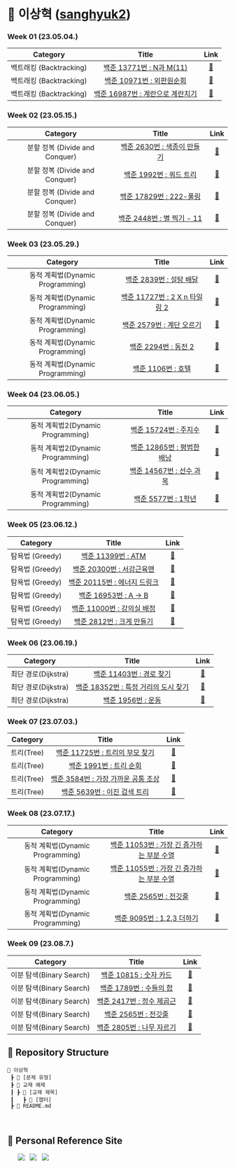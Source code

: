 # 🌱 이상혁 ([sanghyuk2](https://github.com/sanghyuk2))

### Week 01 (23.05.04.)
| Category | Title | Link |
| :------: | :---: | :--: |
| 백트래킹 (Backtracking) | <a href="https://www.acmicpc.net/problem/15665">백준 13771번 : N과 M(11)</a> | <a href="https://github.com/sanghyuk2/Aim_To_Platinum/blob/main/%EC%9D%B4%EC%83%81%ED%98%81/%EB%B0%B1%ED%8A%B8%EB%9E%98%ED%82%B9(Backtracking)/BOJ_13771_N%EA%B3%BCM(11).java">🔗</a> |
| 백트래킹 (Backtracking) |  <a href="https://www.acmicpc.net/problem/10971">백준 10971번 : 외판원순회</a>  | <a href="https://github.com/sanghyuk2/Aim_To_Platinum/blob/main/%EC%9D%B4%EC%83%81%ED%98%81/%EB%B0%B1%ED%8A%B8%EB%9E%98%ED%82%B9(Backtracking)/BOJ_10971_%EC%99%B8%ED%8C%90%EC%9B%90%EC%88%9C%ED%9A%8C.java">🔗</a> |
| 백트래킹 (Backtracking) |   <a href="https://www.acmicpc.net/problem/16987">백준 16987번 : 계란으로 계란치기</a>   |  <a href="https://github.com/sanghyuk2/Aim_To_Platinum/blob/main/%EC%9D%B4%EC%83%81%ED%98%81/%EB%B0%B1%ED%8A%B8%EB%9E%98%ED%82%B9(Backtracking)/BOJ_16987_%EA%B3%84%EB%9E%80%EC%9C%BC%EB%A1%9C_%EA%B3%84%EB%9E%80%EC%B9%98%EA%B8%B0.java">🔗</a>  |  

### Week 02 (23.05.15.)
| Category | Title | Link |
| :------: | :---: | :--: |
| 분할 정복 (Divide and Conquer) | <a href="https://www.acmicpc.net/problem/2630">백준 2630번 : 색종이 만들기</a> | <a href="https://github.com/sanghyuk2/Aim_To_Platinum/blob/main/%EC%9D%B4%EC%83%81%ED%98%81/%EB%B6%84%ED%95%A0%20%EC%A0%95%EB%B3%B5(Divide%26Conquer)/BOJ_2630_%EC%83%89%EC%A2%85%EC%9D%B4%EB%A7%8C%EB%93%A4%EA%B8%B0.java">🔗</a> |
| 분할 정복 (Divide and Conquer) | <a href="https://www.acmicpc.net/problem/2630">백준 1992번 : 쿼드 트리</a> | <a href="https://github.com/sanghyuk2/Aim_To_Platinum/blob/main/%EC%9D%B4%EC%83%81%ED%98%81/%EB%B6%84%ED%95%A0%20%EC%A0%95%EB%B3%B5(Divide%26Conquer)/BOJ_1992_%EC%BF%BC%EB%93%9C%ED%8A%B8%EB%A6%AC.java">🔗</a> |
| 분할 정복 (Divide and Conquer) | <a href="https://www.acmicpc.net/problem/2630">백준 17829번 : 222-풀링</a> | <a href="https://github.com/sanghyuk2/Aim_To_Platinum/blob/main/%EC%9D%B4%EC%83%81%ED%98%81/%EB%B6%84%ED%95%A0%20%EC%A0%95%EB%B3%B5(Divide%26Conquer)/BOJ_17829_222-%ED%92%80%EB%A7%81.java">🔗</a> |
| 분할 정복 (Divide and Conquer) |  <a href="https://www.acmicpc.net/problem/2448">백준 2448번 : 별 찍기 - 11</a>  | <a href="https://github.com/sanghyuk2/Aim_To_Platinum/blob/main/%EC%9D%B4%EC%83%81%ED%98%81/%EB%B6%84%ED%95%A0%20%EC%A0%95%EB%B3%B5(Divide%26Conquer)/BOJ_2448_%EB%B3%84%EC%B0%8D%EA%B8%B011.java">🔗</a> |

### Week 03 (23.05.29.)
| Category | Title | Link |
| :------: | :---: | :--: |
| 동적 계획법(Dynamic Programming) | <a href="https://www.acmicpc.net/problem/2839">백준 2839번 : 설탕 배달</a> | <a href="https://github.com/sanghyuk2/Aim_To_Platinum/blob/main/%EC%9D%B4%EC%83%81%ED%98%81/%EB%8F%99%EC%A0%81%20%EA%B3%84%ED%9A%8D%EB%B2%95(Dynamic%20Programming)/BOJ_2839_%EC%84%A4%ED%83%95%EB%B0%B0%EB%8B%AC.java">🔗</a> |
| 동적 계획법(Dynamic Programming) | <a href="https://www.acmicpc.net/problem/11727">백준 11727번 : 2 X n 타일링 2</a> | <a href="https://github.com/sanghyuk2/Aim_To_Platinum/blob/main/%EC%9D%B4%EC%83%81%ED%98%81/%EB%8F%99%EC%A0%81%20%EA%B3%84%ED%9A%8D%EB%B2%95(Dynamic%20Programming)/BOJ_11727_2xn_%ED%83%80%EC%9D%BC%EB%A7%81_2.java">🔗</a> |
| 동적 계획법(Dynamic Programming) | <a href="https://www.acmicpc.net/problem/2579">백준 2579번 : 계단 오르기</a> | <a href="https://github.com/sanghyuk2/Aim_To_Platinum/blob/main/%EC%9D%B4%EC%83%81%ED%98%81/%EB%8F%99%EC%A0%81%20%EA%B3%84%ED%9A%8D%EB%B2%95(Dynamic%20Programming)/BOJ_2579_%EA%B3%84%EB%8B%A8%EC%98%A4%EB%A5%B4%EA%B8%B0.java">🔗</a> |
| 동적 계획법(Dynamic Programming) | <a href="https://www.acmicpc.net/problem/2294">백준 2294번 : 동전 2</a> | <a href="https://github.com/sanghyuk2/Aim_To_Platinum/blob/main/%EC%9D%B4%EC%83%81%ED%98%81/%EB%8F%99%EC%A0%81%20%EA%B3%84%ED%9A%8D%EB%B2%95(Dynamic%20Programming)/BOJ_2294_%EB%8F%99%EC%A0%842.java">🔗</a> |
| 동적 계획법(Dynamic Programming) | <a href="https://www.acmicpc.net/problem/1106">백준 1106번 : 호텔</a> | <a href="https://github.com/sanghyuk2/Aim_To_Platinum/blob/main/%EC%9D%B4%EC%83%81%ED%98%81/%EB%8F%99%EC%A0%81%20%EA%B3%84%ED%9A%8D%EB%B2%95(Dynamic%20Programming)/BOJ_1106_%ED%98%B8%ED%85%94.java">🔗</a> |

### Week 04 (23.06.05.)
| Category | Title | Link |
| :------: | :---: | :--: |
| 동적 계획법2(Dynamic Programming) | <a href="https://www.acmicpc.net/problem/15724">백준 15724번 : 주지수</a> | <a href="https://github.com/sanghyuk2/Aim_To_Platinum/blob/main/%EC%9D%B4%EC%83%81%ED%98%81/%EB%8F%99%EC%A0%81%20%EA%B3%84%ED%9A%8D%EB%B2%952(Dynamic%20Programming)/BOJ_15724_%EC%A3%BC%EC%A7%80%EC%88%98.java">🔗</a> |
| 동적 계획법2(Dynamic Programming) | <a href="https://www.acmicpc.net/problem/12865">백준 12865번 : 평범한 배낭</a> | <a href="https://github.com/sanghyuk2/Aim_To_Platinum/blob/main/%EC%9D%B4%EC%83%81%ED%98%81/%EB%8F%99%EC%A0%81%20%EA%B3%84%ED%9A%8D%EB%B2%952(Dynamic%20Programming)/BOJ_12865_%ED%8F%89%EB%B2%94%ED%95%9C%EB%B0%B0%EB%82%AD.java">🔗</a> |
| 동적 계획법2(Dynamic Programming) | <a href="https://www.acmicpc.net/problem/14567">백준 14567번 : 선수 과목</a> | <a href="https://github.com/sanghyuk2/Aim_To_Platinum/blob/main/%EC%9D%B4%EC%83%81%ED%98%81/%EB%8F%99%EC%A0%81%20%EA%B3%84%ED%9A%8D%EB%B2%952(Dynamic%20Programming)/BOJ_14567_%EC%84%A0%EC%88%98%EA%B3%BC%EB%AA%A9(Prerequisite).java">🔗</a> |
| 동적 계획법2(Dynamic Programming) | <a href="https://www.acmicpc.net/problem/5557">백준 5577번 : 1학년</a> | <a href="https://github.com/sanghyuk2/Aim_To_Platinum/blob/main/%EC%9D%B4%EC%83%81%ED%98%81/%EB%8F%99%EC%A0%81%20%EA%B3%84%ED%9A%8D%EB%B2%952(Dynamic%20Programming)/BOJ_5557_1%ED%95%99%EB%85%84.java">🔗</a> |

### Week 05 (23.06.12.)
| Category | Title | Link |
| :------: | :---: | :--: |
| 탐욕법 (Greedy) | <a href="https://www.acmicpc.net/problem/11399">백준 11399번 : ATM</a> | <a href="https://github.com/sanghyuk2/Aim_To_Platinum/blob/main/%EC%9D%B4%EC%83%81%ED%98%81/%ED%83%90%EC%9A%95%EB%B2%95(Greedy)/BOJ_11399_ATM.java">🔗</a> |
| 탐욕법 (Greedy) | <a href="https://www.acmicpc.net/problem/20300">백준 20300번 : 서강근육맨</a> | <a href="https://github.com/sanghyuk2/Aim_To_Platinum/blob/main/%EC%9D%B4%EC%83%81%ED%98%81/%ED%83%90%EC%9A%95%EB%B2%95(Greedy)/BOJ_20300_%EC%84%9C%EA%B0%95%EA%B7%BC%EC%9C%A1%EB%A7%A8.java">🔗</a> |
| 탐욕법 (Greedy) | <a href="https://www.acmicpc.net/problem/20115">백준 20115번 : 에너지 드링크</a> | <a href="https://github.com/sanghyuk2/Aim_To_Platinum/blob/main/%EC%9D%B4%EC%83%81%ED%98%81/%ED%83%90%EC%9A%95%EB%B2%95(Greedy)/BOJ_20115_%EC%97%90%EB%84%88%EC%A7%80_%EB%93%9C%EB%A7%81%ED%81%AC.java">🔗</a> |
| 탐욕법 (Greedy) | <a href="https://www.acmicpc.net/problem/16953">백준 16953번 : A → B</a> | <a href="https://github.com/sanghyuk2/Aim_To_Platinum/blob/main/%EC%9D%B4%EC%83%81%ED%98%81/%ED%83%90%EC%9A%95%EB%B2%95(Greedy)/BOJ_16953_A%E2%86%92B.java">🔗</a> |
| 탐욕법 (Greedy) | <a href="https://www.acmicpc.net/problem/11000">백준 11000번 : 강의실 배정</a> | <a href="https://github.com/sanghyuk2/Aim_To_Platinum/blob/main/%EC%9D%B4%EC%83%81%ED%98%81/%ED%83%90%EC%9A%95%EB%B2%95(Greedy)/BOJ_11000_%EA%B0%95%EC%9D%98%EC%8B%A4_%EB%B0%B0%EC%A0%95.java">🔗</a> |
| 탐욕법 (Greedy) | <a href="https://www.acmicpc.net/problem/2812">백준 2812번 : 크게 만들기</a> | <a href="https://github.com/sanghyuk2/Aim_To_Platinum/blob/main/%EC%9D%B4%EC%83%81%ED%98%81/%ED%83%90%EC%9A%95%EB%B2%95(Greedy)/BOJ_2812_%ED%81%AC%EA%B2%8C_%EB%A7%8C%EB%93%A4%EA%B8%B0.java">🔗</a> |

### Week 06 (23.06.19.)
| Category | Title | Link |
| :------: | :---: | :--: |
| 최단 경로(Dijkstra) | <a href="https://www.acmicpc.net/problem/11403">백준 11403번 : 경로 찾기</a> | <a href="https://github.com/sanghyuk2/Aim_To_Platinum/blob/main/%EC%9D%B4%EC%83%81%ED%98%81/%EC%B5%9C%EB%8B%A8%20%EA%B2%BD%EB%A1%9C(Dijkstra)/BOJ_11403_%EA%B2%BD%EB%A1%9C_%EC%B0%BE%EA%B8%B0.java">🔗</a> |
| 최단 경로(Dijkstra) | <a href="https://www.acmicpc.net/problem/18352">백준 18352번 : 특정 거리의 도시 찾기</a> | <a href="https://github.com/sanghyuk2/Aim_To_Platinum/blob/main/%EC%9D%B4%EC%83%81%ED%98%81/%EC%B5%9C%EB%8B%A8%20%EA%B2%BD%EB%A1%9C(Dijkstra)/BOJ_18352_%ED%8A%B9%EC%A0%95_%EA%B1%B0%EB%A6%AC%EC%9D%98_%EB%8F%84%EC%8B%9C_%EC%B0%BE%EA%B8%B0.java">🔗</a> |
| 최단 경로(Dijkstra) | <a href="https://www.acmicpc.net/problem/1956">백준 1956번 : 운동</a> | <a href="https://github.com/sanghyuk2/Aim_To_Platinum/blob/main/%EC%9D%B4%EC%83%81%ED%98%81/%EC%B5%9C%EB%8B%A8%20%EA%B2%BD%EB%A1%9C(Dijkstra)/BOJ_1956_%EC%9A%B4%EB%8F%99.java">🔗</a> |

### Week 07 (23.07.03.)
| Category | Title | Link |
| :------: | :---: | :--: |
| 트리(Tree) | <a href="https://www.acmicpc.net/problem/11725">백준 11725번 : 트리의 부모 찾기</a> | <a href="https://github.com/sanghyuk2/Aim_To_Platinum/blob/main/%EC%9D%B4%EC%83%81%ED%98%81/%ED%8A%B8%EB%A6%AC(Tree)/BOJ_11725_%ED%8A%B8%EB%A6%AC%EC%9D%98_%EB%B6%80%EB%AA%A8_%EC%B0%BE%EA%B8%B0.java">🔗</a> |
| 트리(Tree) | <a href="https://www.acmicpc.net/problem/1991">백준 1991번 : 트리 순회</a> | <a href="https://github.com/sanghyuk2/Aim_To_Platinum/blob/main/%EC%9D%B4%EC%83%81%ED%98%81/%ED%8A%B8%EB%A6%AC(Tree)/BOJ_1991_%ED%8A%B8%EB%A6%AC_%EC%88%9C%ED%9A%8C.java">🔗</a> |
| 트리(Tree) | <a href="https://www.acmicpc.net/problem/3584">백준 3584번 : 가장 가까운 공통 조상</a> | <a href="https://github.com/sanghyuk2/Aim_To_Platinum/blob/main/%EC%9D%B4%EC%83%81%ED%98%81/%ED%8A%B8%EB%A6%AC(Tree)/BOJ_3584_%EA%B0%80%EC%9E%A5_%EA%B0%80%EA%B9%8C%EC%9A%B4_%EA%B3%B5%ED%86%B5_%EC%A1%B0%EC%83%81.java">🔗</a> |
| 트리(Tree) | <a href="https://www.acmicpc.net/problem/5639">백준 5639번 : 이진 검색 트리</a> | <a href="https://github.com/sanghyuk2/Aim_To_Platinum/blob/main/%EC%9D%B4%EC%83%81%ED%98%81/%ED%8A%B8%EB%A6%AC(Tree)/BOJ_5639_%EC%9D%B4%EC%A7%84_%EA%B2%80%EC%83%89_%ED%8A%B8%EB%A6%AC.java">🔗</a> |

### Week 08 (23.07.17.)
| Category | Title | Link |
| :------: | :---: | :--: |
| 동적 계획법(Dynamic Programming) | <a href="https://www.acmicpc.net/problem/11053">백준 11053번 : 가장 긴 증가하는 부분 수열</a> | <a href="https://github.com/sanghyuk2/Aim_To_Platinum/blob/main/%EC%9D%B4%EC%83%81%ED%98%81/%EB%8F%99%EC%A0%81%20%EA%B3%84%ED%9A%8D%EB%B2%95(Dynamic%20Programming)/BOJ_11053_%EA%B0%80%EC%9E%A5%20%EA%B8%B4%20%EC%A6%9D%EA%B0%80%ED%95%98%EB%8A%94%20%EB%B6%80%EB%B6%84%20%EC%88%98%EC%97%B4.java">🔗</a> |
| 동적 계획법(Dynamic Programming) | <a href="https://www.acmicpc.net/problem/11055">백준 11055번 : 가장 긴 증가하는 부분 수열</a> | <a href="https://github.com/sanghyuk2/Aim_To_Platinum/blob/main/%EC%9D%B4%EC%83%81%ED%98%81/%EB%8F%99%EC%A0%81%20%EA%B3%84%ED%9A%8D%EB%B2%95(Dynamic%20Programming)/BOJ_11055_%EA%B0%80%EC%9E%A5%20%EA%B8%B4%20%EC%A6%9D%EA%B0%80%ED%95%98%EB%8A%94%20%EB%B6%80%EB%B6%84%20%EC%88%98%EC%97%B4.java">🔗</a> |
| 동적 계획법(Dynamic Programming) | <a href="https://www.acmicpc.net/problem/2565">백준 2565번 : 전깃줄</a> | <a href="https://github.com/sanghyuk2/Aim_To_Platinum/blob/main/%EC%9D%B4%EC%83%81%ED%98%81/%EB%8F%99%EC%A0%81%20%EA%B3%84%ED%9A%8D%EB%B2%95(Dynamic%20Programming)/BOJ_2565_%EC%A0%84%EA%B9%83%EC%A4%84.java">🔗</a> |
| 동적 계획법(Dynamic Programming) | <a href="https://www.acmicpc.net/problem/9095">백준 9095번 : 1,2,3 더하기</a> | <a href="https://github.com/sanghyuk2/Aim_To_Platinum/blob/main/%EC%9D%B4%EC%83%81%ED%98%81/%EB%8F%99%EC%A0%81%20%EA%B3%84%ED%9A%8D%EB%B2%95(Dynamic%20Programming)/BOJ_9095_1%2C%202%2C%203%20%EB%8D%94%ED%95%98%EA%B8%B0.java">🔗</a> |

### Week 09 (23.08.7.)
| Category | Title | Link |
| :------: | :---: | :--: |
| 이분 탐색(Binary Search) | <a href="https://www.acmicpc.net/problem/10815">백준 10815 : 숫자 카드</a> | <a href="https://github.com/sanghyuk2/Aim_To_Platinum/blob/main/%EC%9D%B4%EC%83%81%ED%98%81/%EC%9D%B4%EB%B6%84%20%ED%83%90%EC%83%89(Binary%20Search)/BOJ_10815_%EC%88%AB%EC%9E%90%20%EC%B9%B4%EB%93%9C.java">🔗</a> |
| 이분 탐색(Binary Search) | <a href="https://www.acmicpc.net/problem/1789">백준 1789번 : 수들의 합</a> | <a href="https://github.com/sanghyuk2/Aim_To_Platinum/blob/main/%EC%9D%B4%EC%83%81%ED%98%81/%EC%9D%B4%EB%B6%84%20%ED%83%90%EC%83%89(Binary%20Search)/BOJ_1789_%EC%88%98%EB%93%A4%EC%9D%98%20%ED%95%A9.java">🔗</a> |
| 이분 탐색(Binary Search) | <a href="https://www.acmicpc.net/problem/2417">백준 2417번 : 정수 제곱근</a> | <a href="https://github.com/sanghyuk2/Aim_To_Platinum/blob/main/%EC%9D%B4%EC%83%81%ED%98%81/%EC%9D%B4%EB%B6%84%20%ED%83%90%EC%83%89(Binary%20Search)/BOJ_2417_%EC%A0%95%EC%88%98%20%EC%A0%9C%EA%B3%B1%EA%B7%BC.java">🔗</a> |
| 이분 탐색(Binary Search) | <a href="https://www.acmicpc.net/problem/2565">백준 2565번 : 전깃줄</a> | <a href="https://github.com/sanghyuk2/Aim_To_Platinum/blob/main/%EC%9D%B4%EC%83%81%ED%98%81/%EC%9D%B4%EB%B6%84%20%ED%83%90%EC%83%89(Binary%20Search)/BOJ_2565_%EC%A0%84%EA%B9%83%EC%A4%84.java">🔗</a> |
| 이분 탐색(Binary Search) | <a href="https://www.acmicpc.net/problem/2805">백준 2805번 : 나무 자르기</a> | <a href="https://github.com/sanghyuk2/Aim_To_Platinum/blob/main/%EC%9D%B4%EC%83%81%ED%98%81/%EC%9D%B4%EB%B6%84%20%ED%83%90%EC%83%89(Binary%20Search)/BOJ_2805_%EB%82%98%EB%AC%B4%20%EC%9E%90%EB%A5%B4%EA%B8%B0.java">🔗</a> |

## 📍 Repository Structure

```
📂 이상혁
 ┣ 📂 [문제 유형]
 ┣ 📂 교재 예제
 ┃ ┣ 📂 [교재 제목]
 ┃   ┣ 📂 [챕터]
 ┣ 📜 README.md
```
<br>

## 📍 Personal Reference Site
&nbsp;&nbsp;&nbsp;&nbsp;&nbsp; <a href="https://blog.naver.com/b1urrr"><img src="https://img.shields.io/badge/Naver-03C75A?style=for-the-badge&logo=naver&logoColor=white"></a> &nbsp; <a href="https://teal-floss-6e7.notion.site/Java-Syntax-and-Concepts-dc9253f0d556426e855ca129f54f9e61"><img src="https://img.shields.io./badge/Java-000000?style=for-the-badge&logo=notion&logoColor=white"></a> &nbsp; <a href="https://teal-floss-6e7.notion.site/Algorithm-56f55387bbff4430a6ea9df06187d9ab"><img src="https://img.shields.io./badge/Algorithm-000000?style=for-the-badge&logo=notion&logoColor=white"></a>
